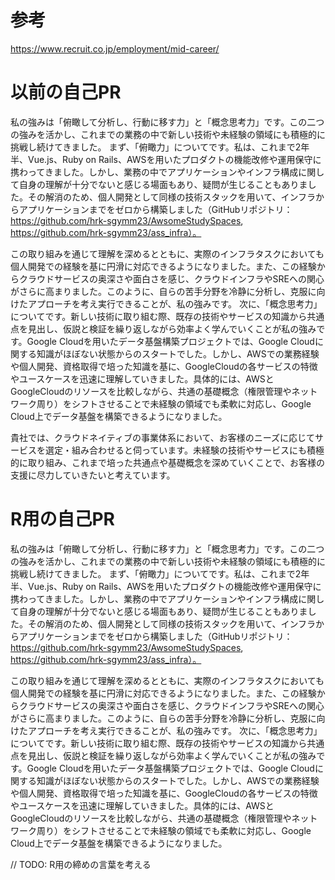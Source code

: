 # 参考
https://www.recruit.co.jp/employment/mid-career/

# 以前の自己PR

私の強みは「俯瞰して分析し、行動に移す力」と「概念思考力」です。この二つの強みを活かし、これまでの業務の中で新しい技術や未経験の領域にも積極的に挑戦し続けてきました。
まず、「俯瞰力」についてです。私は、これまで2年半、Vue.js、Ruby on Rails、AWSを用いたプロダクトの機能改修や運用保守に携わってきました。しかし、業務の中でアプリケーションやインフラ構成に関して自身の理解が十分でないと感じる場面もあり、疑問が生じることもありました。その解消のため、個人開発として同様の技術スタックを用いて、インフラからアプリケーションまでをゼロから構築しました（GitHubリポジトリ：https://github.com/hrk-sgymm23/AwsomeStudySpaces, https://github.com/hrk-sgymm23/ass_infra）。


この取り組みを通じて理解を深めるとともに、実際のインフラタスクにおいても個人開発での経験を基に円滑に対応できるようになりました。また、この経験からクラウドサービスの奥深さや面白さを感じ、クラウドインフラやSREへの関心がさらに高まりました。このように、自らの苦手分野を冷静に分析し、克服に向けたアプローチを考え実行できることが、私の強みです。
次に、「概念思考力」についてです。新しい技術に取り組む際、既存の技術やサービスの知識から共通点を見出し、仮説と検証を繰り返しながら効率よく学んでいくことが私の強みです。Google Cloudを用いたデータ基盤構築プロジェクトでは、Google Cloudに関する知識がほぼない状態からのスタートでした。しかし、AWSでの業務経験や個人開発、資格取得で培った知識を基に、GoogleCloudの各サービスの特徴やユースケースを迅速に理解していきました。具体的には、AWSとGoogleCloudのリソースを比較しながら、共通の基礎概念（権限管理やネットワーク周り）をシフトさせることで未経験の領域でも柔軟に対応し、Google Cloud上でデータ基盤を構築できるようになりました。


貴社では、クラウドネイティブの事業体系において、お客様のニーズに応じてサービスを選定・組み合わせると伺っています。未経験の技術やサービスにも積極的に取り組み、これまで培った共通点や基礎概念を深めていくことで、お客様の支援に尽力していきたいと考えています。


# R用の自己PR

私の強みは「俯瞰して分析し、行動に移す力」と「概念思考力」です。この二つの強みを活かし、これまでの業務の中で新しい技術や未経験の領域にも積極的に挑戦し続けてきました。
まず、「俯瞰力」についてです。私は、これまで2年半、Vue.js、Ruby on Rails、AWSを用いたプロダクトの機能改修や運用保守に携わってきました。しかし、業務の中でアプリケーションやインフラ構成に関して自身の理解が十分でないと感じる場面もあり、疑問が生じることもありました。その解消のため、個人開発として同様の技術スタックを用いて、インフラからアプリケーションまでをゼロから構築しました（GitHubリポジトリ：https://github.com/hrk-sgymm23/AwsomeStudySpaces, https://github.com/hrk-sgymm23/ass_infra）。


この取り組みを通じて理解を深めるとともに、実際のインフラタスクにおいても個人開発での経験を基に円滑に対応できるようになりました。また、この経験からクラウドサービスの奥深さや面白さを感じ、クラウドインフラやSREへの関心がさらに高まりました。このように、自らの苦手分野を冷静に分析し、克服に向けたアプローチを考え実行できることが、私の強みです。
次に、「概念思考力」についてです。新しい技術に取り組む際、既存の技術やサービスの知識から共通点を見出し、仮説と検証を繰り返しながら効率よく学んでいくことが私の強みです。Google Cloudを用いたデータ基盤構築プロジェクトでは、Google Cloudに関する知識がほぼない状態からのスタートでした。しかし、AWSでの業務経験や個人開発、資格取得で培った知識を基に、GoogleCloudの各サービスの特徴やユースケースを迅速に理解していきました。具体的には、AWSとGoogleCloudのリソースを比較しながら、共通の基礎概念（権限管理やネットワーク周り）をシフトさせることで未経験の領域でも柔軟に対応し、Google Cloud上でデータ基盤を構築できるようになりました。


// TODO: R用の締めの言葉を考える

